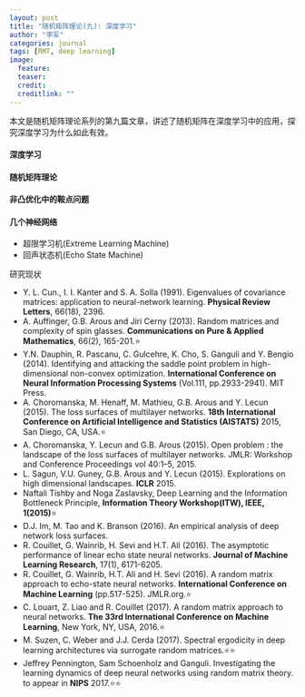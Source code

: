 ```yaml
---
layout: post
title: "随机矩阵理论(九): 深度学习"
author: "李军"
categories: journal
tags: [RMT, deep learning]
image:
  feature: 
  teaser: 
  credit: 
  creditlink: ""
---
```


本文是随机矩阵理论系列的第九篇文章，讲述了随机矩阵在深度学习中的应用，探究深度学习为什么如此有效。

#### 深度学习

#### 随机矩阵理论

#### 非凸优化中的鞍点问题

#### 几个神经网络

+ 超限学习机(Extreme Learning Machine)
+ 回声状态机(Echo State Machine)

研究现状

+ Y. L. Cun., I. I. Kanter and S. A. Solla (1991). Eigenvalues of covariance matrices: application to neural-network learning. **Physical Review Letters**, 66(18), 2396.
+ A. Auffinger, G.B. Arous and Jiri Cerny (2013). Random matrices and complexity of spin glasses. **Communications on Pure & Applied Mathematics**, 66(2), 165-201.⭐️
+ Y.N. Dauphin, R. Pascanu, C. Gulcehre, K. Cho, S. Ganguli and Y. Bengio (2014). Identifying and attacking the saddle point problem in high-dimensional non-convex optimization. **International Conference on Neural Information Processing Systems** (Vol.111, pp.2933-2941). MIT Press.
+ A. Choromanska, M. Henaff, M. Mathieu, G.B. Arous and Y. Lecun (2015). The loss surfaces of multilayer networks. **18th International Conference on Artificial Intelligence and Statistics (AISTATS)** 2015, San Diego, CA, USA.⭐️
+ A. Choromanska, Y. Lecun and G.B. Arous (2015). Open problem : the landscape of the loss surfaces of multilayer networks. JMLR: Workshop and Conference Proceedings vol 40:1–5, 2015.
+ L. Sagun, V.U. Guney, G.B. Arous and Y. Lecun (2015). Explorations on high dimensional landscapes. **ICLR** 2015.
+ Naftali Tishby and Noga Zaslavsky, Deep Learning and the Information Bottleneck Principle, **Information Theory Workshop(ITW), IEEE, 1(2015)**⭐️
+ D.J. Im, M. Tao and K. Branson (2016). An empirical analysis of deep network loss surfaces.
+ R. Couillet, G. Wainrib, H. Sevi and H.T. Ali (2016). The asymptotic performance of linear echo state neural networks. **Journal of Machine Learning Research**, 17(1), 6171-6205.
+ R. Couillet, G. Wainrib, H.T. Ali and H. Sevi (2016). A random matrix approach to echo-state neural networks. **International Conference on Machine Learning** (pp.517-525). JMLR.org.⭐️
+ C. Louart, Z. Liao and R. Couillet (2017). A random matrix approach to neural networks. **The 33rd International Conference on Machine
  Learning**, New York, NY, USA, 2016.⭐️
+ M. Suzen, C. Weber and J.J. Cerda (2017). Spectral ergodicity in deep learning architectures via surrogate random matrices.⭐️⭐️
+ Jeffrey Pennington, Sam Schoenholz and Ganguli. Investigating the learning dynamics of deep neural networks using random matrix theory. to appear in **NIPS** 2017.⭐️⭐️